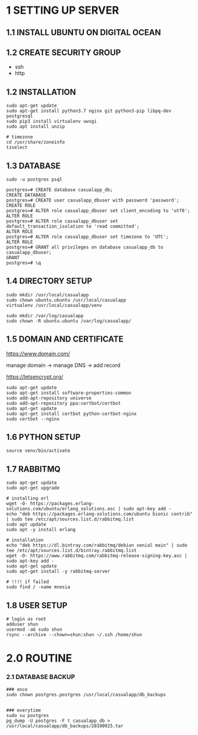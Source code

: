 # 1 SETTING UP SERVER

## 1.1 INSTALL UBUNTU ON DIGITAL OCEAN

## 1.2 CREATE SECURITY GROUP
* ssh
* http

## 1.2 INSTALLATION

```
sudo apt-get update
sudo apt-get install python3.7 nginx git python3-pip libpq-dev postgresql
sudo pip3 install virtualenv uwsgi
sudo apt install unzip

# timezone
cd /usr/share/zoneinfo
tzselect

```

## 1.3 DATABASE

```
sudo -u postgres psql

postgres=# CREATE database casualapp_db;
CREATE DATABASE
postgres=# CREATE user casualapp_dbuser with password 'password';
CREATE ROLE
postgres=# ALTER role casualapp_dbuser set client_encoding to 'utf8';
ALTER ROLE
postgres=# ALTER role casualapp_dbuser set default_transaction_isolation to 'read committed';
ALTER ROLE
postgres=# ALTER role casualapp_dbuser set timezone to 'UTC';
ALTER ROLE
postgres=# GRANT all privileges on database casualapp_db to casualapp_dbuser;
GRANT
postgres=# \q
```

## 1.4 DIRECTORY SETUP

```
sudo mkdir /usr/local/casualapp
sudo chown ubuntu.ubuntu /usr/local/casualapp
virtualenv /usr/local/casualapp/venv

sudo mkdir /var/log/casualapp
sudo chown -R ubuntu.ubuntu /var/log/casualapp/
```

## 1.5 DOMAIN AND CERTIFICATE

https://www.domain.com/

manage domain -> manage DNS -> add record

https://letsencrypt.org/

```
sudo apt-get update
sudo apt-get install software-properties-common
sudo add-apt-repository universe
sudo add-apt-repository ppa:certbot/certbot
sudo apt-get update
sudo apt-get install certbot python-certbot-nginx
sudo certbot --nginx
```

## 1.6 PYTHON SETUP


```
source venv/bin/activate
```

## 1.7 RABBITMQ


```
sudo apt-get update
sudo apt-get upgrade

# installing erl
wget -O- https://packages.erlang-solutions.com/ubuntu/erlang_solutions.asc | sudo apt-key add -
echo "deb https://packages.erlang-solutions.com/ubuntu bionic contrib" | sudo tee /etc/apt/sources.list.d/rabbitmq.list
sudo apt update
sudo apt -y install erlang

# installation
echo "deb https://dl.bintray.com/rabbitmq/debian xenial main" | sudo tee /etc/apt/sources.list.d/bintray.rabbitmq.list
wget -O- https://www.rabbitmq.com/rabbitmq-release-signing-key.asc | sudo apt-key add -
sudo apt-get update
sudo apt-get install -y rabbitmq-server

# !!!! if failed
sudo find / -name mnesia
```

## 1.8 USER SETUP


```
# login as root
adduser shun
usermod -aG sudo shun
rsync --archive --chown=shun:shun ~/.ssh /home/shun
```

# 2.0 ROUTINE

### 2.1 DATABASE BACKUP


```
### once
sudo chown postgres.postgres /usr/local/casualapp/db_backups


### everytime
sudo su postgres
pg_dump -U postgres -F t casualapp_db > /usr/local/casualapp/db_backups/20190925.tar
```
